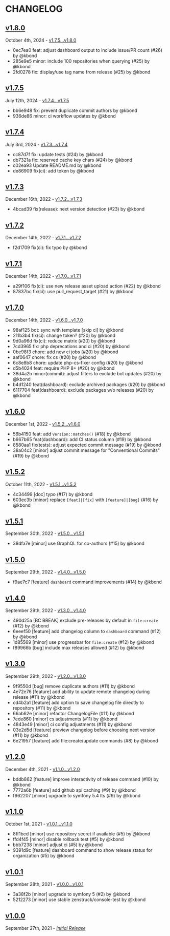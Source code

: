 # CHANGELOG

## [v1.8.0](https://github.com/zenstruck/changelog/releases/tag/v1.8.0)

October 4th, 2024 - [v1.7.5...v1.8.0](https://github.com/zenstruck/changelog/compare/v1.7.5...v1.8.0)

* 0ec7ea0 feat: adjust dashboard output to include issue/PR count (#26) by @kbond
* 285e9e5 minor: include 100 repositories when querying (#25) by @kbond
* 2fd0278 fix: display/use tag name from release (#25) by @kbond

## [v1.7.5](https://github.com/zenstruck/changelog/releases/tag/v1.7.5)

July 12th, 2024 - [v1.7.4...v1.7.5](https://github.com/zenstruck/changelog/compare/v1.7.4...v1.7.5)

* bb6e948 fix: prevent duplicate commit authors by @kbond
* 936de86 minor: ci workflow updates by @kbond

## [v1.7.4](https://github.com/zenstruck/changelog/releases/tag/v1.7.4)

July 3rd, 2024 - [v1.7.3...v1.7.4](https://github.com/zenstruck/changelog/compare/v1.7.3...v1.7.4)

* cc87d7f fix: update tests (#24) by @kbond
* db7321a fix: reserved cache key chars (#24) by @kbond
* c02ea93 Update README.md by @kbond
* de86909 fix(ci): add token by @kbond

## [v1.7.3](https://github.com/zenstruck/changelog/releases/tag/v1.7.3)

December 16th, 2022 - [v1.7.2...v1.7.3](https://github.com/zenstruck/changelog/compare/v1.7.2...v1.7.3)

* 4bcad39 fix(release): next version detection (#23) by @kbond

## [v1.7.2](https://github.com/zenstruck/changelog/releases/tag/v1.7.2)

December 14th, 2022 - [v1.7.1...v1.7.2](https://github.com/zenstruck/changelog/compare/v1.7.1...v1.7.2)

* f2d1709 fix(ci): fix typo by @kbond

## [v1.7.1](https://github.com/zenstruck/changelog/releases/tag/v1.7.1)

December 14th, 2022 - [v1.7.0...v1.7.1](https://github.com/zenstruck/changelog/compare/v1.7.0...v1.7.1)

* a29f106 fix(ci): use new release asset upload action (#22) by @kbond
* 87837bc fix(ci): use pull_request_target  (#21) by @kbond

## [v1.7.0](https://github.com/zenstruck/changelog/releases/tag/v1.7.0)

December 14th, 2022 - [v1.6.0...v1.7.0](https://github.com/zenstruck/changelog/compare/v1.6.0...v1.7.0)

* 98af125 bot: sync with template [skip ci] by @kbond
* 211b3b4 fix(ci): change token? (#20) by @kbond
* 9d0a96d fix(ci): reduce matrix (#20) by @kbond
* 7cd3965 fix: php deprecations and ci (#20) by @kbond
* 0be98f3 chore: add new ci jobs (#20) by @kbond
* aaf0647 chore: fix cs (#20) by @kbond
* 6c8e8b8 chore: update php-cs-fixer config (#20) by @kbond
* d5b4024 feat: require PHP 8+ (#20) by @kbond
* 38d4a2b minor(commit): adjust filters to exclude bot updates (#20) by @kbond
* b4d1240 feat(dashboard): exclude archived packages (#20) by @kbond
* 6117704 feat(dashboard): exclude packages w/o releases (#20) by @kbond

## [v1.6.0](https://github.com/zenstruck/changelog/releases/tag/v1.6.0)

December 1st, 2022 - [v1.5.2...v1.6.0](https://github.com/zenstruck/changelog/compare/v1.5.2...v1.6.0)

* 56b4150 feat: add `Version::matches()` (#18) by @kbond
* b667b65 feat(dashboard): add CI status column (#19) by @kbond
* 8580aa1 fix(tests): adjust expected commit message (#19) by @kbond
* 38a04c2 [minor] adjust commit message for "Conventional Commits" (#19) by @kbond

## [v1.5.2](https://github.com/zenstruck/changelog/releases/tag/v1.5.2)

October 11th, 2022 - [v1.5.1...v1.5.2](https://github.com/zenstruck/changelog/compare/v1.5.1...v1.5.2)

* 4c34499 [doc] typo (#17) by @kbond
* 603ec3b [minor] replace `[feat]|[fix]` with `[feature]|[bug]` (#16) by @kbond

## [v1.5.1](https://github.com/zenstruck/changelog/releases/tag/v1.5.1)

September 30th, 2022 - [v1.5.0...v1.5.1](https://github.com/zenstruck/changelog/compare/v1.5.0...v1.5.1)

* 38dfa7e [minor] use GraphQL for co-authors (#15) by @kbond

## [v1.5.0](https://github.com/zenstruck/changelog/releases/tag/v1.5.0)

September 29th, 2022 - [v1.4.0...v1.5.0](https://github.com/zenstruck/changelog/compare/v1.4.0...v1.5.0)

* f9ae7c7 [feature] `dashboard` command improvements (#14) by @kbond

## [v1.4.0](https://github.com/zenstruck/changelog/releases/tag/v1.4.0)

September 29th, 2022 - [v1.3.0...v1.4.0](https://github.com/zenstruck/changelog/compare/v1.3.0...v1.4.0)

* 490d25a [BC BREAK] exclude pre-releases by default in `file:create` (#12) by @kbond
* 6eeef50 [feature] add changelog column to `dashboard` command (#12) by @kbond
* 1d85569 [minor] use progressbar for `file:create` (#12) by @kbond
* f89966b [bug] include max releases allowed (#12) by @kbond

## [v1.3.0](https://github.com/zenstruck/changelog/releases/tag/v1.3.0)

September 29th, 2022 - [v1.2.0...v1.3.0](https://github.com/zenstruck/changelog/compare/v1.2.0...v1.3.0)

* 9f9550d [bug] remove duplicate authors (#11) by @kbond
* 4e72e76 [feature] add ability to update remote changelog during release (#11) by @kbond
* cd4b2a1 [feature] add option to save changelog file directly to repository (#11) by @kbond
* 66ab62e [minor] refactor ChangelogFile (#11) by @kbond
* 7ede860 [minor] cs adjustments (#11) by @kbond
* 4843e49 [minor] ci config adjustments (#11) by @kbond
* 03e2d5d [feature] preview changelog before choosing next version (#11) by @kbond
* 6e21957 [feature] add file:create/update commands (#8) by @kbond

## [v1.2.0](https://github.com/zenstruck/changelog/releases/tag/v1.2.0)

December 4th, 2021 - [v1.1.0...v1.2.0](https://github.com/zenstruck/changelog/compare/v1.1.0...v1.2.0)

* bddb862 [feature] improve interactivity of release command (#10) by @kbond
* 7772a6b [feature] add github api caching (#9) by @kbond
* f962207 [minor] upgrade to symfony 5.4 lts (#9) by @kbond

## [v1.1.0](https://github.com/zenstruck/changelog/releases/tag/v1.1.0)

October 1st, 2021 - [v1.0.1...v1.1.0](https://github.com/zenstruck/changelog/compare/v1.0.1...v1.1.0)

* 8ff1bcd [minor] use repository secret if available (#5) by @kbond
* ffd4f45 [minor] disable rollback test (#5) by @kbond
* bbb7238 [minor] adjust ci (#5) by @kbond
* 9391d9c [feature] dashboard command to show release status for organization (#5) by @kbond

## [v1.0.1](https://github.com/zenstruck/changelog/releases/tag/v1.0.1)

September 28th, 2021 - [v1.0.0...v1.0.1](https://github.com/zenstruck/changelog/compare/v1.0.0...v1.0.1)

* 3a38f2b [minor] upgrade to symfony 5 (#2) by @kbond
* 5212273 [minor] use stable zenstruck/console-test by @kbond

## [v1.0.0](https://github.com/zenstruck/changelog/releases/tag/v1.0.0)

September 27th, 2021 - _[Initial Release](https://github.com/zenstruck/changelog/commits/v1.0.0)_
